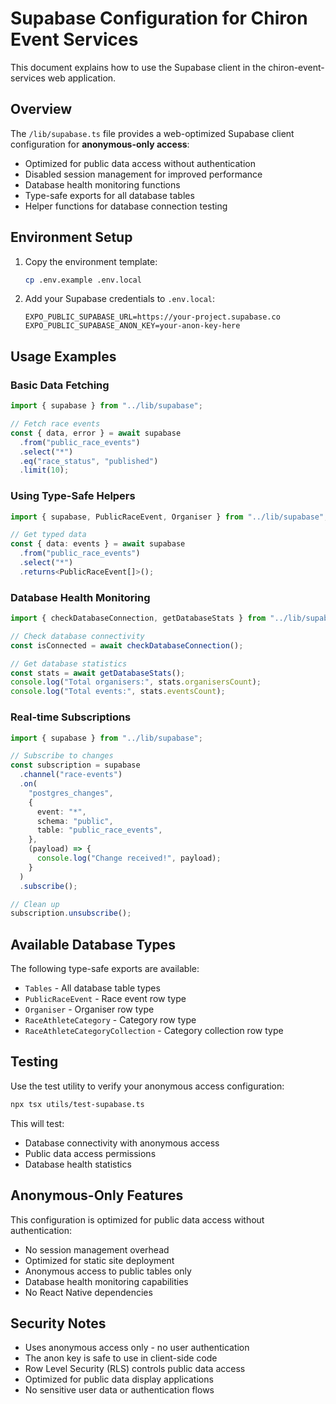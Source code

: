 # Supabase Configuration for Chiron Event Services

This document explains how to use the Supabase client in the chiron-event-services web application.

## Overview

The `/lib/supabase.ts` file provides a web-optimized Supabase client configuration for **anonymous-only access**:

- Optimized for public data access without authentication
- Disabled session management for improved performance
- Database health monitoring functions
- Type-safe exports for all database tables
- Helper functions for database connection testing

## Environment Setup

1. Copy the environment template:

   ```bash
   cp .env.example .env.local
   ```

2. Add your Supabase credentials to `.env.local`:
   ```env
   EXPO_PUBLIC_SUPABASE_URL=https://your-project.supabase.co
   EXPO_PUBLIC_SUPABASE_ANON_KEY=your-anon-key-here
   ```

## Usage Examples

### Basic Data Fetching

```typescript
import { supabase } from "../lib/supabase";

// Fetch race events
const { data, error } = await supabase
  .from("public_race_events")
  .select("*")
  .eq("race_status", "published")
  .limit(10);
```

### Using Type-Safe Helpers

```typescript
import { supabase, PublicRaceEvent, Organiser } from "../lib/supabase";

// Get typed data
const { data: events } = await supabase
  .from("public_race_events")
  .select("*")
  .returns<PublicRaceEvent[]>();
```

### Database Health Monitoring

```typescript
import { checkDatabaseConnection, getDatabaseStats } from "../lib/supabase";

// Check database connectivity
const isConnected = await checkDatabaseConnection();

// Get database statistics
const stats = await getDatabaseStats();
console.log("Total organisers:", stats.organisersCount);
console.log("Total events:", stats.eventsCount);
```

### Real-time Subscriptions

```typescript
import { supabase } from "../lib/supabase";

// Subscribe to changes
const subscription = supabase
  .channel("race-events")
  .on(
    "postgres_changes",
    {
      event: "*",
      schema: "public",
      table: "public_race_events",
    },
    (payload) => {
      console.log("Change received!", payload);
    }
  )
  .subscribe();

// Clean up
subscription.unsubscribe();
```

## Available Database Types

The following type-safe exports are available:

- `Tables` - All database table types
- `PublicRaceEvent` - Race event row type
- `Organiser` - Organiser row type
- `RaceAthleteCategory` - Category row type
- `RaceAthleteCategoryCollection` - Category collection row type

## Testing

Use the test utility to verify your anonymous access configuration:

```bash
npx tsx utils/test-supabase.ts
```

This will test:

- Database connectivity with anonymous access
- Public data access permissions
- Database health statistics

## Anonymous-Only Features

This configuration is optimized for public data access without authentication:

- No session management overhead
- Optimized for static site deployment
- Anonymous access to public tables only
- Database health monitoring capabilities
- No React Native dependencies

## Security Notes

- Uses anonymous access only - no user authentication
- The anon key is safe to use in client-side code
- Row Level Security (RLS) controls public data access
- Optimized for public data display applications
- No sensitive user data or authentication flows
